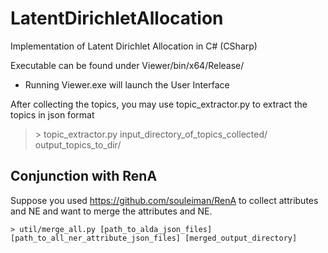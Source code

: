 LatentDirichletAllocation
=========================

Implementation of Latent Dirichlet Allocation in C# (CSharp)

Executable can be found under Viewer/bin/x64/Release/
* Running Viewer.exe will launch the User Interface

After collecting the topics, you may use topic_extractor.py to extract the topics in json format
  
  >\> topic_extractor.py input_directory_of_topics_collected/ output_topics_to_dir/

Conjunction with RenA
------
Suppose you used https://github.com/souleiman/RenA to collect attributes and NE and want to merge the attributes and NE.

	> util/merge_all.py [path_to_alda_json_files] [path_to_all_ner_attribute_json_files] [merged_output_directory]
	
